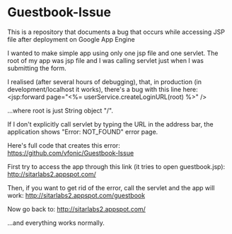 Guestbook-Issue
===============

This is a repository that documents a bug that occurs while accessing JSP file after deployment on Google App Engine

I wanted to make simple app using only one jsp file and one servlet. The root of my app was jsp file and I was calling servlet just when I was submitting the form.

I realised (after several hours of debugging), that, in production (in development/localhost it works), there's a bug with this line here:
<jsp:forward page="<%= userService.createLoginURL(root) %>" />

...where root is just String object "/".

If I don't explicitly call servlet by typing the URL in the address bar, the application shows "Error: NOT_FOUND" error page.

Here's full code that creates this error:
https://github.com/vfonic/Guestbook-Issue

First try to access the app through this link (it tries to open guestbook.jsp):
http://sitarlabs2.appspot.com/

Then, if you want to get rid of the error, call the servlet and the app will work:
http://sitarlabs2.appspot.com/guestbook

Now go back to:
http://sitarlabs2.appspot.com/

...and everything works normally.
